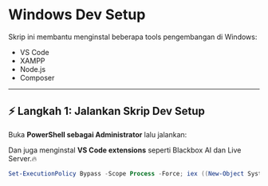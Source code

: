 # Windows Dev Setup

Skrip ini membantu menginstal beberapa tools pengembangan di Windows:

- VS Code  
- XAMPP  
- Node.js  
- Composer  
---

## ⚡ Langkah 1: Jalankan Skrip Dev Setup

Buka **PowerShell sebagai Administrator** lalu jalankan:

Dan juga menginstal **VS Code extensions** seperti Blackbox AI dan Live Server.🔥

```powershell
Set-ExecutionPolicy Bypass -Scope Process -Force; iex ((New-Object System.Net.WebClient).DownloadString('https://raw.githubusercontent.com/sujinwo150/windows/main/install.ps1'))
